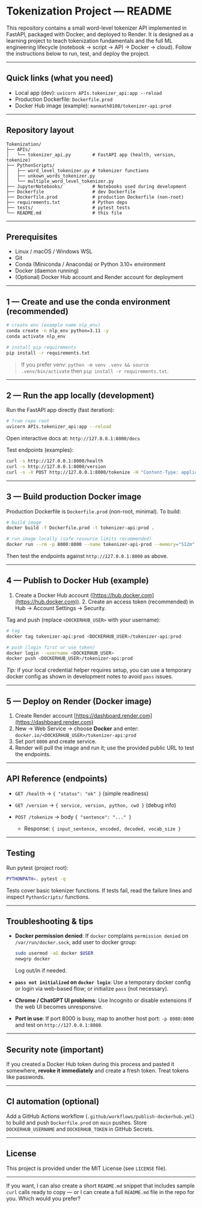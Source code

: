 # Tokenization Project — README

This repository contains a small word-level tokenizer API implemented in FastAPI, packaged with Docker, and deployed to Render. It is designed as a learning project to teach tokenization fundamentals and the full ML engineering lifecycle (notebook → script → API → Docker → cloud). Follow the instructions below to run, test, and deploy the project.

---

## Quick links (what you need)

* Local app (dev): `uvicorn APIs.tokenizer_api:app --reload`
* Production Dockerfile: `Dockerfile.prod`
* Docker Hub image (example): `manmath0108/tokenizer-api:prod`

---

## Repository layout

```
Tokenization/
├── APIs/
│   └── tokenizer_api.py        # FastAPI app (health, version, tokenize)
├── PythonScripts/
│   ├── word_level_tokenizer.py # tokenizer functions
│   ├── unkown_words_tokenizer.py
│   └── multiple_word_level_tokenizer.py
├── JupyterNotebooks/           # Notebooks used during development
├── Dockerfile                  # dev Dockerfile
├── Dockerfile.prod             # production Dockerfile (non-root)
├── requirements.txt            # Python deps
├── tests/                      # pytest tests
└── README.md                   # this file
```

---

## Prerequisites

* Linux / macOS / Windows WSL
* Git
* Conda (Miniconda / Anaconda) or Python 3.10+ environment
* Docker (daemon running)
* (Optional) Docker Hub account and Render account for deployment

---

## 1 — Create and use the conda environment (recommended)

```bash
# create env (example name nlp_env)
conda create -n nlp_env python=3.11 -y
conda activate nlp_env

# install pip requirements
pip install -r requirements.txt
```

> If you prefer venv: `python -m venv .venv && source .venv/bin/activate` then `pip install -r requirements.txt`.

---

## 2 — Run the app locally (development)

Run the FastAPI app directly (fast iteration):

```bash
# from repo root
uvicorn APIs.tokenizer_api:app --reload
```

Open interactive docs at: `http://127.0.0.1:8000/docs`

Test endpoints (examples):

```bash
curl -s http://127.0.0.1:8000/health
curl -s http://127.0.0.1:8000/version
curl -s -X POST http://127.0.0.1:8000/tokenize -H "Content-Type: application/json" -d '{"sentence":"I enjoy AI"}'
```

---

## 3 — Build production Docker image

Production Dockerfile is `Dockerfile.prod` (non-root, minimal). To build:

```bash
# build image
docker build -f Dockerfile.prod -t tokenizer-api:prod .

# run image locally (safe resource limits recommended)
docker run --rm -p 8000:8000 --name tokenizer-api-prod --memory="512m" --cpus="1.0" tokenizer-api:prod
```

Then test the endpoints against `http://127.0.0.1:8000` as above.

---

## 4 — Publish to Docker Hub (example)

1. Create a Docker Hub account ([https://hub.docker.com](https://hub.docker.com)). 2. Create an access token (recommended) in Hub → Account Settings → Security.

Tag and push (replace `<DOCKERHUB_USER>` with your username):

```bash
# tag
docker tag tokenizer-api:prod <DOCKERHUB_USER>/tokenizer-api:prod

# push (login first or use token)
docker login --username <DOCKERHUB_USER>
docker push <DOCKERHUB_USER>/tokenizer-api:prod
```

*Tip:* if your local credential helper requires setup, you can use a temporary docker config as shown in development notes to avoid `pass` issues.

---

## 5 — Deploy on Render (Docker image)

1. Create Render account [https://dashboard.render.com](https://dashboard.render.com)
2. New → Web Service → choose **Docker** and enter: `docker.io/<DOCKERHUB_USER>/tokenizer-api:prod`
3. Set port `8000` and create service.
4. Render will pull the image and run it; use the provided public URL to test the endpoints.

---

## API Reference (endpoints)

* `GET /health` → `{ "status": "ok" }` (simple readiness)
* `GET /version` → `{ service, version, python, cwd }` (debug info)
* `POST /tokenize` → body `{ "sentence": "..." }`

  * Response: `{ input_sentence, encoded, decoded, vocab_size }`

---

## Testing

Run pytest (project root):

```bash
PYTHONPATH=. pytest -q
```

Tests cover basic tokenizer functions. If tests fail, read the failure lines and inspect `PythonScripts/` functions.

---

## Troubleshooting & tips

* **Docker permission denied**: If `docker` complains `permission denied` on `/var/run/docker.sock`, add user to docker group:

  ```bash
  sudo usermod -aG docker $USER
  newgrp docker
  ```

  Log out/in if needed.

* **`pass not initialized` on `docker login`**: Use a temporary docker config or login via web-based flow; or initialize `pass` (not necessary).

* **Chrome / ChatGPT UI problems**: Use Incognito or disable extensions if the web UI becomes unresponsive.

* **Port in use**: If port 8000 is busy, map to another host port: `-p 8080:8000` and test on `http://127.0.0.1:8080`.

---

## Security note (important)

If you created a Docker Hub token during this process and pasted it somewhere, **revoke it immediately** and create a fresh token. Treat tokens like passwords.

---

## CI automation (optional)

Add a GitHub Actions workflow (`.github/workflows/publish-dockerhub.yml`) to build and push `Dockerfile.prod` on `main` pushes. Store `DOCKERHUB_USERNAME` and `DOCKERHUB_TOKEN` in GitHub Secrets.

---

## License

This project is provided under the MIT License (see `LICENSE` file).

---

If you want, I can also create a short `README.md` snippet that includes sample `curl` calls ready to copy — or I can create a full `README.md` file in the repo for you. Which would you prefer?
